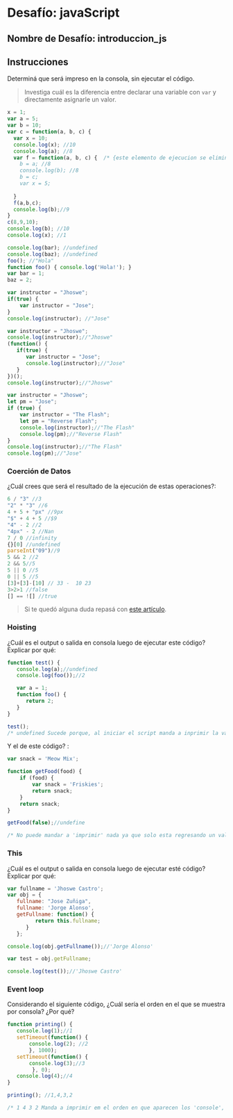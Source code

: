# Desafío: javaScript

## Nombre de Desafío: introduccion_js

## Instrucciones

Determiná que será impreso en la consola, sin ejecutar el código.

> Investiga cuál es la diferencia entre declarar una variable con `var` y directamente asignarle un valor.

```javascript
x = 1; 
var a = 5;
var b = 10;
var c = function(a, b, c) {
  var x = 10;
  console.log(x); //10
  console.log(a); //8
  var f = function(a, b, c) {  /* {este elemento de ejecucion se elimina
    b = a; //8
    console.log(b); //8
    b = c;
    var x = 5;
                                                                         } */
  }
  f(a,b,c);
  console.log(b);//9
}
c(8,9,10);
console.log(b); //10
console.log(x); //1
```


```javascript
console.log(bar); //undefined
console.log(baz); //undefined
foo(); //"Hola"
function foo() { console.log('Hola!'); }
var bar = 1;
baz = 2;
```


```javascript
var instructor = "Jhoswe";
if(true) {
    var instructor = "Jose";
}
console.log(instructor); //"Jose"
```


```javascript
var instructor = "Jhoswe";
console.log(instructor);//"Jhoswe"
(function() {
   if(true) {
      var instructor = "Jose";
      console.log(instructor);//"Jose"
   }
})();
console.log(instructor);//"Jhoswe"
```


```javascript
var instructor = "Jhoswe";
let pm = "Jose";
if (true) {
    var instructor = "The Flash";
    let pm = "Reverse Flash";
    console.log(instructor);//"The Flash"
    console.log(pm);//"Reverse Flash"
}
console.log(instructor);//"The Flash"
console.log(pm);//"Jose"
```


### Coerción de Datos

¿Cuál crees que será el resultado de la ejecución de estas operaciones?:


```javascript
6 / "3" //3
"2" * "3" //6
4 + 5 + "px" //9px
"$" + 4 + 5 //$9
"4" - 2 //2
"4px" - 2 //Nan
7 / 0 //infinity
{}[0] //undefined
parseInt("09")//9
5 && 2 //2
2 && 5//5
5 || 0 //5
0 || 5 //5
[3]+[3]-[10] // 33 -  10 23
3>2>1 //false
[] == ![] //true
```

> Si te quedó alguna duda repasá con [este artículo](http://javascript.info/tutorial/object-conversion).


### Hoisting

¿Cuál es el output o salida en consola luego de ejecutar este código? Explicar por qué:


```javascript
function test() {
   console.log(a);//undefined
   console.log(foo());//2

   var a = 1;
   function foo() {
      return 2;
   }
}

test();
/* undefined Sucede porque, al iniciar el script manda a inprimir la variable 'a' pero esta aun no esta definida por lo cual su salida es 'undefined', luego manda a imprimir la funcion 'foo' la cual esta no importa el orden ya que se de prioridad a las funciones que a las declaraciones de variables */
```

Y el de este código? :

```javascript
var snack = 'Meow Mix';

function getFood(food) {
    if (food) {
        var snack = 'Friskies';
        return snack;
    }
    return snack;
}

getFood(false);//undefine

/* No puede mandar a 'imprimir' nada ya que solo esta regresando un valor pero no sabe como mandarlo o mostrarlo*/
```


### This

¿Cuál es el output o salida en consola luego de ejecutar esté código? Explicar por qué:

```javascript
var fullname = 'Jhoswe Castro';
var obj = {
   fullname: "Jose Zuñiga",
   fullname: 'Jorge Alonso',
   getFullname: function() {
         return this.fullname;
      }
   };

console.log(obj.getFullname());//'Jorge Alonso'

var test = obj.getFullname;

console.log(test());//'Jhoswe Castro'
```

### Event loop

Considerando el siguiente código, ¿Cuál sería el orden en el que se muestra por consola? ¿Por qué?

```javascript
function printing() {
   console.log(1);//1
   setTimeout(function() {
       console.log(2); //2
       }, 1000);
   setTimeout(function() {
       console.log(3);//3
        }, 0);
   console.log(4);//4
}

printing(); //1,4,3,2

/* 1 4 3 2 Manda a imprimir em el orden en que aparecen los 'console', dejando al final o una vez terminada la etapa de ejecucion empieza el conteo para las funciones de 'setTimeout', por lo cual imprime primero el que se ejecute en el menor tiempo. */
```

